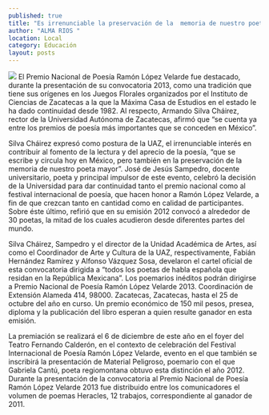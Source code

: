 ```yaml
---
published: true
title: "Es irrenunciable la preservación de la  memoria de nuestro poeta mayor: Silva"
author: "ALMA RIOS "
location: Local
category: Educación
layout: posts
---
```


![](http://i.imgur.com/RXD59qbm.jpg)
El Premio Nacional de Poesía Ramón López Velarde fue destacado, durante la presentación de su convocatoria 2013, como una tradición que tiene sus orígenes en los Juegos Florales organizados por el Instituto de Ciencias de Zacatecas a la que la Máxima Casa de Estudios en el estado le ha dado continuidad desde 1982.
Al respecto, Armando Silva Cháirez, rector de la Universidad Autónoma de Zacatecas,  afirmó que “se cuenta ya entre los premios de poesía más importantes que se conceden en México”.

Silva Cháirez expresó como postura de la UAZ, el irrenunciable interés en contribuir al fomento de la lectura y del aprecio de la poesía, “que se escribe y circula hoy en México, pero también en la preservación de la memoria de nuestro poeta mayor”.
José de Jesús Sampedro, docente universitario, poeta y principal impulsor de este evento, celebró la decisión de la Universidad para dar continuidad tanto el  premio nacional como al festival internacional de poesía, que hacen honor a Ramón López Velarde, a fin de que crezcan tanto en cantidad como en calidad de participantes.
Sobre éste último, refirió que en su emisión 2012 convocó a alrededor de 30 poetas, la mitad de los cuales acudieron desde diferentes partes del mundo.

Silva Cháirez, Sampedro y el director de la Unidad Académica de Artes, así como el Coordinador de Arte y Cultura de la UAZ, respectivamente, Fabián Hernández Ramírez y Alfonso Vázquez Sosa, develaron el cartel oficial de esta convocatoria dirigida a “todos los poetas de habla española que residan en la República Mexicana”.
Los poemarios inéditos podrán dirigirse a Premio Nacional de Poesía Ramón López Velarde 2013. Coordinación de Extensión Alameda 414, 98000. Zacatecas, Zacatecas, hasta el 25 de octubre del año en curso.
Un premio económico de 150 mil pesos, presea, diploma y la publicación del libro esperan a quien resulte ganador en esta emisión. 

La premiación se realizará el 6 de diciembre de este año en el foyer del Teatro Fernando Calderón, en el contexto de celebración del Festival Internacional de Poesía Ramón López Velarde, evento en el que también se inscribirá la presentación de Material Peligroso, poemario con el que Gabriela Cantú, poeta regiomontana obtuvo esta distinción el año 2012.
Durante la presentación de la convocatoria al Premio Nacional de Poesía Ramón López Velarde 2013 fue distribuido entre los comunicadores el volumen de poemas Heracles, 12 trabajos, correspondiente al ganador de 2011.
